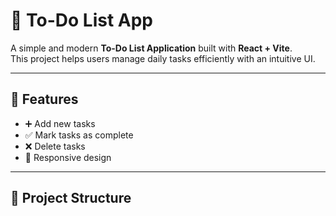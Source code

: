 # 📝 To-Do List App

A simple and modern **To-Do List Application** built with **React + Vite**.  
This project helps users manage daily tasks efficiently with an intuitive UI.  

---

## 🚀 Features
- ➕ Add new tasks  
- ✅ Mark tasks as complete  
- ❌ Delete tasks  
- 📱 Responsive design  

---

## 📂 Project Structure
